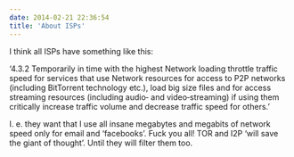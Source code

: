 ```yaml
---
date: 2014-02-21 22:36:54
title: 'About ISPs'
---
```


I think all ISPs have something like this:

‘4.3.2 Temporarily in time with the highest Network loading throttle traffic speed for services that
use Network resources for access to P2P networks (including BitTorrent technology etc.), load big
size files and for access streaming resources (including audio‐ and video‐streaming) if using them
critically increase traffic volume and decrease traffic speed for others.’

I. e. they want that I use all insane megabytes and megabits of network speed only for email and
‘facebooks’. Fuck you all! TOR and I2P ‘will save the giant of thought’. Until they will filter them
too.
